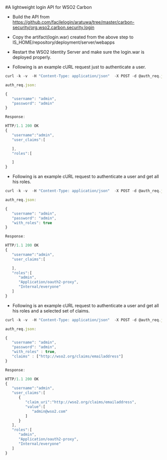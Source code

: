 #A lightweight login API for WSO2 Carbon

* Build the API from https://github.com/facilelogin/aratuwa/tree/master/carbon-security/org.wso2.carbon.security.login

* Copy the artifact(login.war) created from the above step to IS_HOME/repository/deployment/server/webapps

* Restart the WSO2 Identity Server and make sure the login.war is deployed properly.

* Following is an example cURL request just to authenticate a user.

```javascript
curl -k -v  -H "Content-Type: application/json"  -X POST -d @auth_req.json https://localhost:9443/login
```

```javascript
auth_req.json:

{ 
   "username": "admin",
   "password": "admin"
}
```
```javascript
Response:

HTTP/1.1 200 OK
{  
   "username":"admin",
   "user_claims":[  

   ],
   "roles":[  

   ]
}
```

* Following is an example cURL request to authenticate a user and get all his roles.

```javascript
curl -k -v  -H "Content-Type: application/json"  -X POST -d @auth_req.json https://localhost:9443/login
```

```javascript
auth_req.json:

{  
   "username": "admin",
   "password": "admin",
   "with_roles": true
}
```
```javascript
Response:

HTTP/1.1 200 OK
{  
   "username":"admin",
   "user_claims":[  

   ],
   "roles":[  
      "admin",
      "Application/oauth2-proxy",
      "Internal/everyone"
   ]
}
```

* Following is an example cURL request to authenticate a user and get all his roles and a selected set of claims.

```javascript
curl -k -v  -H "Content-Type: application/json"  -X POST -d @auth_req.json https://localhost:9443/login
```

```javascript
auth_req.json:

{  
   "username": "admin",
   "password": "admin",
   "with_roles" : true,
   "claims" : ["http://wso2.org/claims/emailaddress"]
}

```
```javascript
Response:

HTTP/1.1 200 OK
{  
   "username":"admin",
   "user_claims":[  
      {  
         "claim_uri":"http://wso2.org/claims/emailaddress",
         "value":[  
            "admin@wso2.com"
         ]
      }
   ],
   "roles":[  
      "admin",
      "Application/oauth2-proxy",
      "Internal/everyone"
   ]
}
```
